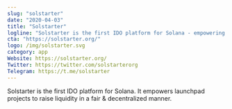 ```yaml
---
slug: "solstarter"
date: "2020-04-03"
title: "Solstarter"
logline: "Solstarter is the first IDO platform for Solana - empowering launchpad projects to raise liquidity in a fair & decentralized manner."
cta: "https://solstarter.org/"
logo: /img/solstarter.svg
category: app
Website: https://solstarter.org/
Twitter: https://twitter.com/solstarterorg
Telegram: https://t.me/solstarter
---
```

Solstarter is the first IDO platform for Solana. It empowers launchpad projects to raise liquidity in a fair & decentralized manner.
